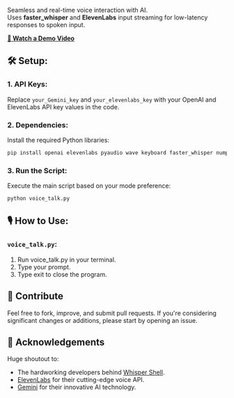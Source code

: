 Seamless and real-time voice interaction with AI.  
Uses **faster_whisper** and **ElevenLabs** input streaming for low-latency responses to spoken input.

**[🎥 Watch a Demo Video](demo.gif)** 


## 🛠 Setup:

### 1. API Keys:

Replace `your_Gemini_key` and `your_elevenlabs_key` with your OpenAI and ElevenLabs API key values in the code.

### 2. Dependencies:

Install the required Python libraries:
```bash
pip install openai elevenlabs pyaudio wave keyboard faster_whisper numpy torch 

```

### 3. Run the Script:

Execute the main script based on your mode preference:

```bash
python voice_talk.py
```
## 🎙 How to Use:

### `voice_talk.py`:

1. Run voice_talk.py in your terminal.
2. Type your prompt.
3. Type exit to close the program.

## 🤝 Contribute

Feel free to fork, improve, and submit pull requests. If you're considering significant changes or additions, please start by opening an issue.

## 💖 Acknowledgements

Huge shoutout to:
- The hardworking developers behind [Whisper Shell](https://github.com/Manusiajago/Whisper-Shell.git).
- [ElevenLabs](https://www.elevenlabs.io/) for their cutting-edge voice API.
- [Gemini](https://www.gemini.ai/) for their innovative AI technology.

